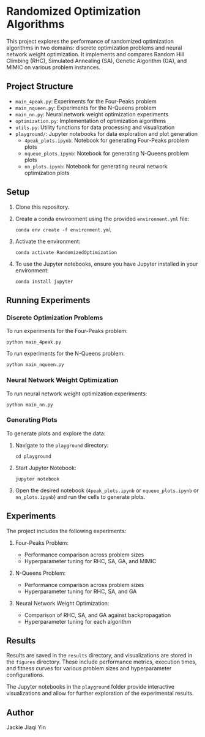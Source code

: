 # Randomized Optimization Algorithms

This project explores the performance of randomized optimization algorithms in two domains: discrete optimization problems and neural network weight optimization. It implements and compares Random Hill Climbing (RHC), Simulated Annealing (SA), Genetic Algorithm (GA), and MIMIC on various problem instances.

## Project Structure

- `main_4peak.py`: Experiments for the Four-Peaks problem
- `main_nqueen.py`: Experiments for the N-Queens problem
- `main_nn.py`: Neural network weight optimization experiments
- `optimization.py`: Implementation of optimization algorithms
- `utils.py`: Utility functions for data processing and visualization
- `playground/`: Jupyter notebooks for data exploration and plot generation
  - `4peak_plots.ipynb`: Notebook for generating Four-Peaks problem plots
  - `nqueue_plots.ipynb`: Notebook for generating N-Queens problem plots
  - `nn_plots.ipynb`: Notebook for generating neural network optimization plots

## Setup

1. Clone this repository.
2. Create a conda environment using the provided `environment.yml` file:

   ```
   conda env create -f environment.yml
   ```

3. Activate the environment:

   ```
   conda activate RandomizedOptimization
   ```

4. To use the Jupyter notebooks, ensure you have Jupyter installed in your environment:

   ```
   conda install jupyter
   ```

## Running Experiments

### Discrete Optimization Problems

To run experiments for the Four-Peaks problem:

```
python main_4peak.py
```

To run experiments for the N-Queens problem:

```
python main_nqueen.py
```

### Neural Network Weight Optimization

To run neural network weight optimization experiments:

```
python main_nn.py
```

### Generating Plots

To generate plots and explore the data:

1. Navigate to the `playground` directory:

   ```
   cd playground
   ```

2. Start Jupyter Notebook:

   ```
   jupyter notebook
   ```

3. Open the desired notebook (`4peak_plots.ipynb` or `nqueue_plots.ipynb` or `nn_plots.ipynb`) and run the cells to generate plots.

## Experiments

The project includes the following experiments:

1. Four-Peaks Problem:
   - Performance comparison across problem sizes
   - Hyperparameter tuning for RHC, SA, GA, and MIMIC

2. N-Queens Problem:
   - Performance comparison across problem sizes
   - Hyperparameter tuning for RHC, SA, and GA

3. Neural Network Weight Optimization:
   - Comparison of RHC, SA, and GA against backpropagation
   - Hyperparameter tuning for each algorithm

## Results

Results are saved in the `results` directory, and visualizations are stored in the `figures` directory. These include performance metrics, execution times, and fitness curves for various problem sizes and hyperparameter configurations.

The Jupyter notebooks in the `playground` folder provide interactive visualizations and allow for further exploration of the experimental results.


## Author
Jackie Jiaqi Yin
